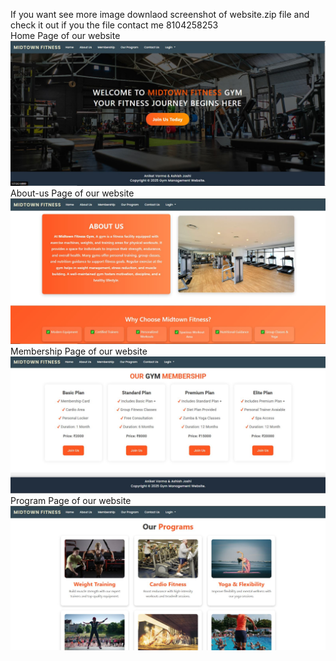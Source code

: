 
If you want see more image downlaod screenshot of website.zip file and check it out if you the file contact me 8104258253                                  
Home Page of our website
![Alt Text](https://github.com/Aniket1947/Gym-management-system/blob/f23e5cd1707bddacc46bf7a1308d343514ea3544/home%20page.JPG)
About-us Page of our website
![Alt Text](https://github.com/Aniket1947/Gym-management-system/blob/f23e5cd1707bddacc46bf7a1308d343514ea3544/about%20us.JPG)
Membership Page of our website
![Alt Text](https://github.com/Aniket1947/Gym-management-system/blob/f23e5cd1707bddacc46bf7a1308d343514ea3544/membership.JPG)
Program Page of our website
![Alt Text](https://github.com/Aniket1947/Gym-management-system/blob/f23e5cd1707bddacc46bf7a1308d343514ea3544/program.JPG)

